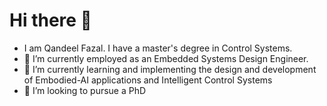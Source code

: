 # Hi there 👋
-  I am Qandeel Fazal. I have a master's degree in Control Systems.
- 🔭 I’m currently employed as an Embedded Systems Design Engineer. 
- 🌱 I’m currently learning and implementing the design and development of Embodied-AI applications and Intelligent Control Systems
- 👯 I’m looking to pursue a PhD
